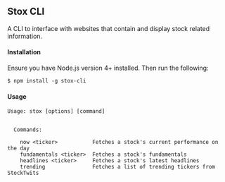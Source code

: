 ## Stox CLI

A CLI to interface with websites that contain and display stock related information.

#### Installation
Ensure you have Node.js version 4+ installed. Then run the following:
```
$ npm install -g stox-cli
```

#### Usage
```
Usage: stox [options] [command]


  Commands:

    now <ticker>           Fetches a stock's current performance on the day
    fundamentals <ticker>  Fetches a stock's fundamentals
    headlines <ticker>     Fetches a stock's latest headlines
    trending               Fetches a list of trending tickers from StockTwits
```
